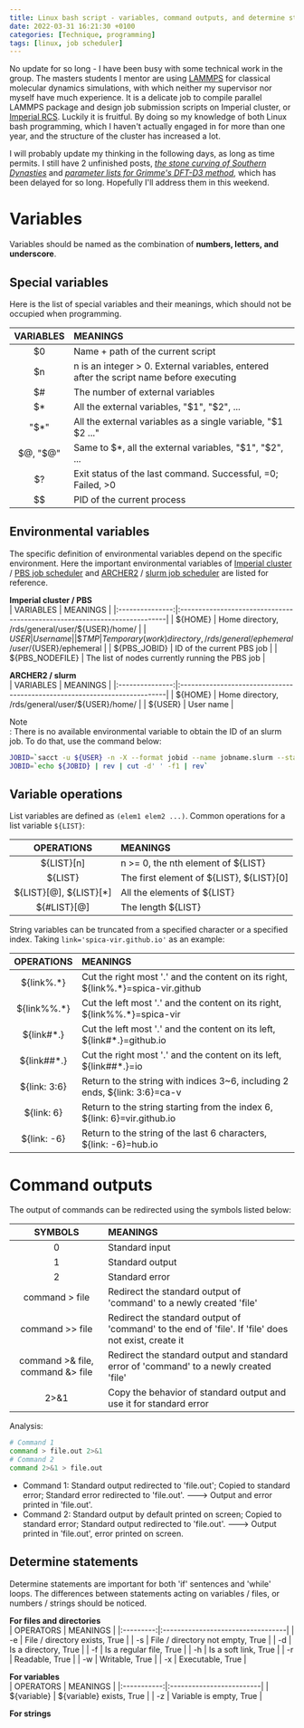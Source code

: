 ```yaml
---
title: Linux bash script - variables, command outputs, and determine statements
date: 2022-03-31 16:21:30 +0100
categories: [Technique, programming]
tags: [linux, job scheduler]
---
```


No update for so long - I have been busy with some technical work in the group. The masters students I mentor are using [LAMMPS](https://www.lammps.org/) for classical molecular dynamics simulations, with which neither my supervisor nor myself have much experience. It is a delicate job to compile parallel LAMMPS package and design job submission scripts on Imperial cluster, or [Imperial RCS](https://www.imperial.ac.uk/admin-services/ict/self-service/research-support/rcs/). Luckily it is fruitful. By doing so my knowledge of both Linux bash programming, which I haven't actually engaged in for more than one year, and the structure of the cluster has increased a lot. 

I will probably update my thinking in the following days, as long as time permits. I still have 2 unfinished posts, *[the stone curving of Southern Dynasties](https://spica-vir.github.io/posts/%E5%8D%97%E4%BA%AC%E4%B8%B9%E9%98%B3%E5%8D%97%E6%9C%9D%E7%9F%B3%E5%88%BB%E5%88%97%E8%A1%A8%E4%B8%8E%E5%9D%90%E6%A0%87/)* and *[parameter lists for Grimme's DFT-D3 method](https://spica-vir.github.io/posts/Parameter-list-for-Grimme's-DFT-D3-and-gCP-method/)*, which has been delayed for so long. Hopefully I'll address them in this weekend. 

# Variables
Variables should be named as the combination of **numbers, letters, and underscore**. 

## Special variables
Here is the list of special variables and their meanings, which should not be occupied when programming. 

| VARIABLES  | MEANINGS                                                                                |
|:----------:|:----------------------------------------------------------------------------------------|
| $0         | Name + path of the current script                                                       |
| $n         | n is an integer > 0. External variables, entered after the script name before executing |
| $#         | The number of external variables                                                        |
| $*         | All the external variables, "$1", "$2", ...                                             |
| "$*"       | All the external variables as a single variable, "$1 $2 ..."                            |
| \$@, "$@"  | Same to $*, all the external variables, "$1", "$2", ...                                 |
| $?         | Exit status of the last command. Successful, =0; Failed, >0                             |
| $$         | PID of the current process                                                              |

## Environmental variables
The specific definition of environmental variables depend on the specific environment. Here the important environmental variables of [Imperial cluster](https://www.imperial.ac.uk/admin-services/ict/self-service/research-support/rcs/) / [PBS job scheduler](https://www.openpbs.org/) and [ARCHER2](https://www.archer2.ac.uk/) / [slurm job scheduler](https://slurm.schedmd.com/overview.html) are listed for reference. 

**Imperial cluster / PBS**  
| VARIABLES       | MEANINGS                                                                  |
|:---------------:|:--------------------------------------------------------------------------|
| \${HOME}        | Home directory, /rds/general/user/${USER}/home/                           |
| ${USER}         | User name                                                                 |
| \${TMP}         | Temporary (work) directory, /rds/general/ephemeral/user/${USER}/ephemeral |
| ${PBS_JOBID}    | ID of the current PBS job                                                 |
| ${PBS_NODEFILE} | The list of nodes currently running the PBS job                           |

**ARCHER2 / slurm**  
| VARIABLES       | MEANINGS                                                                  |
|:---------------:|:--------------------------------------------------------------------------|
| \${HOME}        | Home directory, /rds/general/user/${USER}/home/                           |
| ${USER}         | User name                                                                 |

Note  
: There is no available environmental variable to obtain the ID of an slurm job. To do that, use the command below:  
``` bash
JOBID=`sacct -u ${USER} -n -X --format jobid --name jobname.slurm --state r`
JOBID=`echo ${JOBID} | rev | cut -d' ' -f1 | rev`
```

## Variable operations
List variables are defined as `(elem1 elem2 ...)`. Common operations for a list variable `${LIST}`: 

| OPERATIONS                 | MEANINGS                                   |
|:--------------------------:|:-------------------------------------------|
| ${LIST}\[n\]               | n >= 0, the nth element of ${LIST}         |
| ${LIST}                    | The first element of ${LIST}, ${LIST}\[0\] |
| ${LIST}\[@\], ${LIST}\[*\] | All the elements of ${LIST}                |
| ${#LIST}\[@\]              | The length ${LIST}                         |

String variables can be truncated from a specified character or a specified index. Taking `link='spica-vir.github.io'` as an example: 

| OPERATIONS   | MEANINGS                                                                          |
|:------------:|:----------------------------------------------------------------------------------|
| ${link%.\*}  | Cut the right most '.' and the content on its right, ${link%.\*}=spica-vir.github |
| ${link%%.\*} | Cut the left most '.' and the content on its right, ${link%%.\*}=spica-vir        |
| ${link#\*.}  | Cut the left most '.' and the content on its left, ${link#\*.}=github.io          |
| ${link##\*.} | Cut the right most '.' and the content on its left, ${link##\*.}=io               |
| ${link: 3:6} | Return to the string with indices 3~6, including 2 ends, ${link: 3:6}=ca-v        |
| ${link: 6}   | Return to the string starting from the index 6, ${link: 6}=vir.github.io          |
| ${link: -6}  | Return to the string of the last 6 characters, ${link: -6}=hub.io                 |

# Command outputs
The output of commands can be redirected using the symbols listed below: 

| SYMBOLS                           | MEANINGS                                                                                            |
|:---------------------------------:|:----------------------------------------------------------------------------------------------------|
| 0                                 | Standard input                                                                                      |
| 1                                 | Standard output                                                                                     |
| 2                                 | Standard error                                                                                      |
| command > file                    | Redirect the standard output of 'command' to a newly created 'file'                                 |
| command >> file                   | Redirect the standard output of 'command' to the end of 'file'. If 'file' does not exist, create it |
| command >& file,  command &> file | Redirect the standard output and standard error of 'command' to a newly created 'file'              |
| 2>&1                              | Copy the behavior of standard output and use it for standard error                                  |

Analysis: 

``` bash
# Command 1
command > file.out 2>&1
# Command 2
command 2>&1 > file.out
```

* Command 1: Standard output redirected to 'file.out'; Copied to standard error; Standard error redirected to 'file.out'. ---> Output and error printed in 'file.out'.  
* Command 2: Standard output by default printed on screen; Copied to standard error; Standard output redirected to 'file.out'. ---> Output printed in 'file.out', error printed on screen.  

## Determine statements
Determine statements are important for both 'if' sentences and 'while' loops. The differences between statements acting on variables / files, or numbers / strings should be noticed. 

**For files and directories**  
| OPERATORS | MEANINGS                          | 
|:---------:|:----------------------------------|
| -e        | File / directory exists, True     |
| -s        | File / directory not empty, True  |
| -d        | Is a directory, True              |
| -f        | Is a regular file, True           |
| -h        | Is a soft link, True              |
| -r        | Readable, True                    |
| -w        | Writable, True                    |
| -x        | Executable, True                  |

**For variables**  
| OPERATORS   | MEANINGS                 | 
|:-----------:|:-------------------------|
| ${variable} | ${variable} exists, True |
| -z          | Variable is empty, True  |

**For strings**